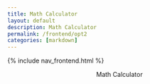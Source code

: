 ```yaml
---
title: Math Calculator
layout: default
description: Math Calculator 
permalink: /frontend/opt2
categories: [markdown]
---
```



{% include nav_frontend.html %}


<div class="container bg-primary">
    <header class="pb-3 mb-4 border-bottom border-primary text-dark">
        <span class="fs-4">Math Calculator</span>
    </header>
</div>

<script>
    const num1 = parseFloat(prompt('Enter the first number: '));
    const operation = prompt('Enter the operation you would like to perform (+,-,*,/)');
    const num2 = parseFloat(prompt('Enter the second number: '));

    var result;

    if (operation == '+') {
    result = num1 + num2;
    }
    else if (operation == '-') {
        result = num1 - num2;
    }
    else if (operation == '*') {
        result = num1 * num2;
    }
    else if (operation == '/') {
        result = num1 / num2;
    }
    else {
        console.log('error: input invalid');
    }

    console.log(${num1} ${operation} ${num2});
</script>